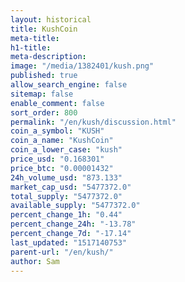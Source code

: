 ```yaml
---
layout: historical
title: KushCoin
meta-title: 
h1-title: 
meta-description: 
image: "/media/1382401/kush.png"
published: true
allow_search_engine: false
sitemap: false
enable_comment: false
sort_order: 800
permalink: "/en/kush/discussion.html"
coin_a_symbol: "KUSH"
coin_a_name: "KushCoin"
coin_a_lower_case: "kush"
price_usd: "0.168301"
price_btc: "0.00001432"
24h_volume_usd: "873.133"
market_cap_usd: "5477372.0"
total_supply: "5477372.0"
available_supply: "5477372.0"
percent_change_1h: "0.44"
percent_change_24h: "-13.78"
percent_change_7d: "-17.14"
last_updated: "1517140753"
parent-url: "/en/kush/"
author: Sam
---
```


